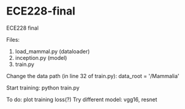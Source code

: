 # ECE228-final
ECE228 final

Files:
1. load_mammal.py (dataloader)
2. inception.py (model)
3. train.py

Change the data path (in line 32 of train.py):
data_root = '<your path>/Mammalia'
  
Start training: python train.py

To do:
plot training loss(?)
Try different model: vgg16, resnet
